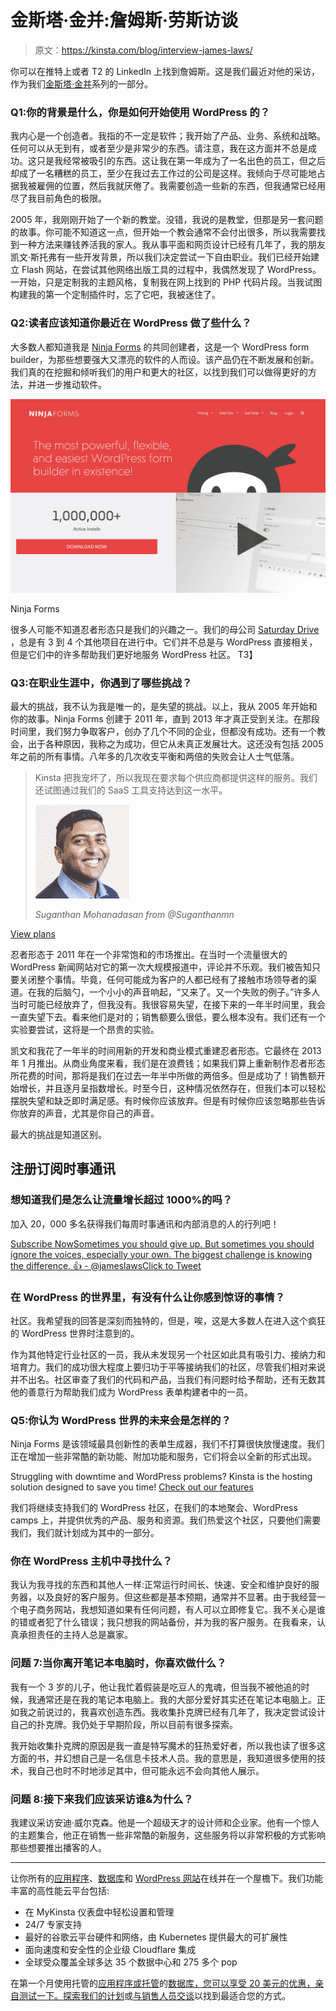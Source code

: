 # 金斯塔·金并:詹姆斯·劳斯访谈

> 原文：<https://kinsta.com/blog/interview-james-laws/>

你可以在推特上或者 T2 的 LinkedIn 上找到詹姆斯。这是我们最近对他的采访，作为我们[金斯塔·金并](https://kinsta.com/?post_type=post&s=kingpin)系列的一部分。

### Q1:你的背景是什么，你是如何开始使用 WordPress 的？

我内心是一个创造者。我指的不一定是软件；我开始了产品、业务、系统和战略。任何可以从无到有，或者至少是非常少的东西。请注意，我在这方面并不总是成功。这只是我经常被吸引的东西。这让我在第一年成为了一名出色的员工，但之后却成了一名糟糕的员工，至少在我过去工作过的公司是这样。我倾向于尽可能地占据我被雇佣的位置，然后我就厌倦了。我需要创造一些新的东西，但我通常已经用尽了我目前角色的极限。

2005 年，我刚刚开始了一个新的教堂。没错，我说的是教堂，但那是另一套问题的故事。你可能不知道这一点，但开始一个教会通常不会付出很多，所以我需要找到一种方法来赚钱养活我的家人。我从事平面和网页设计已经有几年了，我的朋友凯文·斯托弗有一些开发背景，所以我们决定尝试一下自由职业。我们已经开始建立 Flash 网站，在尝试其他网络出版工具的过程中，我偶然发现了 WordPress。一开始，只是定制我的主题风格，复制我在网上找到的 PHP 代码片段。当我试图构建我的第一个定制插件时，忘了它吧，我被迷住了。

### Q2:读者应该知道你最近在 WordPress 做了些什么？

大多数人都知道我是 [Ninja Forms](https://ninjaforms.com/) 的共同创建者，这是一个 WordPress form builder，为那些想要强大又漂亮的软件的人而设。该产品仍在不断发展和创新。我们真的在挖掘和倾听我们的用户和更大的社区，以找到我们可以做得更好的方法，并进一步推动软件。

[![Ninja Forms](img/c07d5554da8f9ba26eff7b476e5c9c60.png)](https://ninjaforms.com/)

Ninja Forms



很多人可能不知道忍者形态只是我们的兴趣之一。我们的母公司 [Saturday Drive](http://wpninjas.com/) ，总是有 3 到 4 个其他项目在进行中。它们并不总是与 WordPress 直接相关，但是它们中的许多帮助我们更好地服务 WordPress 社区。
T3】

### Q3:在职业生涯中，你遇到了哪些挑战？

最大的挑战，我不认为我是唯一的，是失望的挑战。以上，我从 2005 年开始和你的故事。Ninja Forms 创建于 2011 年，直到 2013 年才真正受到关注。在那段时间里，我们努力争取客户，创办了几个不同的企业，但都没有成功。还有一个教会，出于各种原因，我称之为成功，但它从未真正发展壮大。这还没有包括 2005 年之前的所有事情。八年多的几次收支平衡和两倍的失败会让人士气低落。





> Kinsta 把我宠坏了，所以我现在要求每个供应商都提供这样的服务。我们还试图通过我们的 SaaS 工具支持达到这一水平。
> 
> <footer class="wp-block-kinsta-client-quote__footer">
> 
> ![](img/60f15faa5735bd2437bf9dada5ee9192.png)
> 
> <cite class="wp-block-kinsta-client-quote__cite">Suganthan Mohanadasan from @Suganthanmn</cite></footer>

[View plans](https://kinsta.com/plans/)

忍者形态于 2011 年在一个非常饱和的市场推出。在当时一个流量很大的 WordPress 新闻网站对它的第一次大规模报道中，评论并不乐观。我们被告知只要关闭整个事情。毕竟，任何可能成为客户的人都已经有了接触市场领导者的渠道。在我的后脑勺，一个小小的声音响起，“又来了。又一个失败的例子。”许多人当时可能已经放弃了，但我没有。我很容易失望，在接下来的一年半时间里，我会一直失望下去。看来他们是对的；销售额要么很低，要么根本没有。我们还有一个实验要尝试，这将是一个昂贵的实验。

凯文和我花了一年半的时间用新的开发和商业模式重建忍者形态。它最终在 2013 年 1 月推出。从商业角度来看，我们是在浪费钱；如果我们算上重新制作忍者形态所花费的时间，那将是我们在过去一年半中所做的两倍多。但是成功了！销售额开始增长，并且逐月呈指数增长。时至今日，这种情况依然存在，但我们本可以轻松摆脱失望和缺乏即时满足感。有时候你应该放弃。但是有时候你应该忽略那些告诉你放弃的声音，尤其是你自己的声音。

最大的挑战是知道区别。

## 注册订阅时事通讯



### 想知道我们是怎么让流量增长超过 1000%的吗？

加入 20，000 多名获得我们每周时事通讯和内部消息的人的行列吧！

[Subscribe Now](#newsletter)[Sometimes you should give up. But sometimes you should ignore the voices, especially your own. The biggest challenge is knowing the difference. 👍 - @jameslawsClick to Tweet](https://twitter.com/intent/tweet?url=https%3A%2F%2Fbit.ly%2F3iq4yNF&via=kinsta&text=Sometimes+you+should+give+up.+But+sometimes+you+should+ignore+the+voices%2C+especially+your+own.+The+biggest+challenge+is+knowing+the+difference.+%F0%9F%91%8D+-+%40jameslaws&hashtags=entrepreneur%2Cinspirational)

### 在 WordPress 的世界里，有没有什么让你感到惊讶的事情？

社区。我希望我的回答是深刻而独特的，但是，唉，这是大多数人在进入这个疯狂的 WordPress 世界时注意到的。

作为其他特定行业社区的一员，我从未发现另一个社区如此具有吸引力、接纳力和培育力。我们的成功很大程度上要归功于平等接纳我们的社区，尽管我们相对来说并不出名。社区审查了我们的代码和产品，当我们有问题时给予帮助，还有无数其他的善意行为帮助我们成为 WordPress 表单构建者中的一员。


### Q5:你认为 WordPress 世界的未来会是怎样的？

Ninja Forms 是该领域最具创新性的表单生成器，我们不打算很快放慢速度。我们正在增加一些非常酷的新功能、附加功能和服务，它们将会以全新的形式出现。

Struggling with downtime and WordPress problems? Kinsta is the hosting solution designed to save you time! [Check out our features](https://kinsta.com/features/)

我们将继续支持我们的 WordPress 社区，在我们的本地聚会、WordPress camps 上，并提供优秀的产品、服务和资源。我们热爱这个社区，只要他们需要我们，我们就计划成为其中的一部分。

### 你在 WordPress 主机中寻找什么？

我认为我寻找的东西和其他人一样:正常运行时间长、快速、安全和维护良好的服务器，以及良好的客户服务。但这些都是基本预期，通常并不显著。由于我经营一个电子商务网站，我想知道如果有任何问题，有人可以立即修复它。我不关心是谁的错或者犯了什么错误；我只想我的网站备份，并为我的客户服务。在我看来，认真承担责任的主持人总是赢家。

### 问题 7:当你离开笔记本电脑时，你喜欢做什么？

我有一个 3 岁的儿子，他让我忙着假装是吃豆人的鬼魂，但当我不被他追的时候，我通常还是在我的笔记本电脑上。我的大部分爱好其实还在笔记本电脑上。正如我之前说过的，我喜欢创造东西。我收集扑克牌已经有几年了，我决定尝试设计自己的扑克牌。我仍处于早期阶段，所以目前有很多探索。

我开始收集扑克牌的原因是我一直是特写魔术的狂热爱好者，所以我也读了很多这方面的书，并幻想自己是一名信息卡技术人员。我的意思是，我知道很多使用的技术，我自己也时不时地涉足其中，但可能永远不会向其他人展示。

### 问题 8:接下来我们应该采访谁&为什么？

我建议采访安迪·威尔克森。他是一个超级天才的设计师和企业家。他有一个惊人的主题集合，他正在销售一些非常酷的新服务，这些服务将以非常积极的方式影响那些想要推出播客的人。

* * *

让你所有的[应用程序](https://kinsta.com/application-hosting/)、[数据库](https://kinsta.com/database-hosting/)和 [WordPress 网站](https://kinsta.com/wordpress-hosting/)在线并在一个屋檐下。我们功能丰富的高性能云平台包括:

*   在 MyKinsta 仪表盘中轻松设置和管理
*   24/7 专家支持
*   最好的谷歌云平台硬件和网络，由 Kubernetes 提供最大的可扩展性
*   面向速度和安全性的企业级 Cloudflare 集成
*   全球受众覆盖全球多达 35 个数据中心和 275 多个 pop

在第一个月使用托管的[应用程序或托管](https://kinsta.com/application-hosting/)的[数据库，您可以享受 20 美元的优惠，亲自测试一下。探索我们的](https://kinsta.com/database-hosting/)[计划](https://kinsta.com/plans/)或[与销售人员交谈](https://kinsta.com/contact-us/)以找到最适合您的方式。